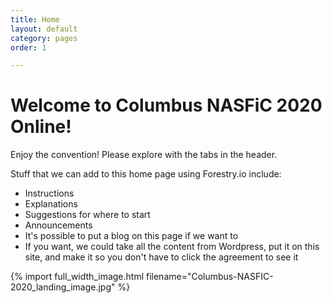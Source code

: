 ```yaml
---
title: Home
layout: default
category: pages
order: 1

---
```

# Welcome to Columbus NASFiC 2020 Online!

Enjoy the convention! Please explore with the tabs in the header.

Stuff that we can add to this home page using Forestry.io include:

* Instructions
* Explanations
* Suggestions for where to start
* Announcements
* It's possible to put a blog on this page if we want to
* If you want, we could take all the content from Wordpress, put it on this site, and make it so you don't have to click the agreement to see it

{% import full_width_image.html filename="Columbus-NASFIC-2020_landing_image.jpg" %}